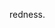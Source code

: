 redness.

<!---
Red-Chat/Red-Chat is a ✨ special ✨ repository because its `README.md` (this file) appears on your GitHub profile.
You can click the Preview link to take a look at your changes.
--->
